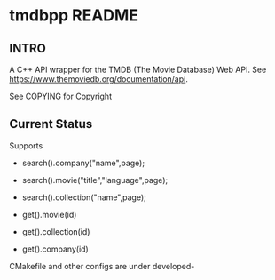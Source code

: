 # tmdbpp README

## INTRO

A C++ API wrapper for the TMDB (The Movie Database) Web API. See
https://www.themoviedb.org/documentation/api.

See COPYING for Copyright

## Current Status 

Supports 

* search().company("name",page);
* search().movie("title","language",page);
* search().collection("name",page);

* get().movie(id)
* get().collection(id)
* get().company(id)

CMakefile and other configs are under developed-
  
